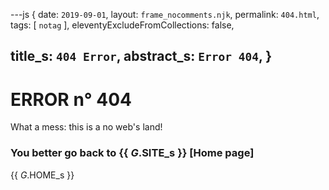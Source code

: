 ---js
{
  date:      `2019-09-01`,
  layout:    `frame_nocomments.njk`,
  permalink: `404.html`,
  tags:      [ `notag` ],
  eleventyExcludeFromCollections: false,

  title_s:    `404 Error`,
  abstract_s: `Error 404`,
}
---
[comment]: # (======== Post ========)
# ERROR n° 404

What a mess: this is a no web's land!

### You better go back to {{ _G_.SITE_s }} [Home page]

[comment]: # (======== Links ========)

{{ _G_.HOME_s }}